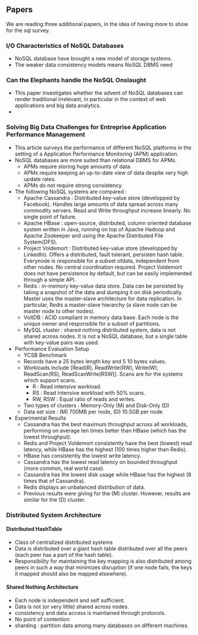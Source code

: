## Papers
We are reading three additional papers, in the idea of having more to show for the sql survey.

### I/O Characteristics of NoSQL Databases
 - NoSQL database have brought a new model of storage systems.
 - The weaker data consistency models means NoSQL DBMS need 

### Can the Elephants handle the NoSQL Onslaught
 - This paper investigates whether the advent of NoSQL databases can render traditional irrelevant, in particular in the context of web applications and big data analytics.
 - 

### Solving Big Data Challenges for Entreprise Application Performance Management
 - This article surveys the performance of different NoSQL platforms in the setting of a Application Performance Monitoring (APM) application.
 - NoSQL databases are more suited than relational DBMS for APMs.
   - APMs require storing huge amounts of data.
   - APMs require keeping an up-to-date view of data despite very high update rates.
   - APMs do not require strong consistency.
 - The following NoSQL systems are compared :
   - Apache Cassandra : Distributed key-value store (developped by Facebook). Handles large amounts of data spread across many commodity servers. Read and Write throughput increase linearly. No single point of failure.
   - Apache HBase : open-source, distributed, column oriented database system written in Java, running on top of Apache Hadoop and Apache Zookeeper and using the Apache Distributed File System(DFS). 
   - Project Voldemort : Distributed key-value store (developped by LinkedIn). Offers a distributed, fault tolerant, persisten hash table. Everynode is responsible for a subset ofdata, independent from other nodes. No central coordination required. Project Voldemort does not have persistence by default, but can be easily implemented through a simple API. 
   - Redis : in-memory key-value data store. Data can be persisted by taking a snapshot of the data and dumping it on disk periodically. Master uses the master-slave architecture for data replication. In particular, Redis a master-slave hierarchy (a slave node can be master node to other nodes). 
   - VoltDB : ACID compliant in memory data base. Each node is the unique owner and responsible for a subset of partitions.
   - MySQL cluster : shared nothing distributed system, data is not shared across nodes. It is not a NoSQL database, but a single table with key-value pairs was used. 
 - Performance Evaluation Setup
   - YCSB Benchmark
   - Records have a 25 bytes length key and 5 10 bytes values.
   - Workloads include [Read(R), ReadWrite(RW), Write(W), ReadScan(RS), ReadScanWrite(RSW)]. Scans are for the systems which support scans.
     - R : Read intensive workload.
     - RS : Read intensive workload with 50% scans.
     - RW, RSW : Equal ratio of reads and writes.
   - Two types of clusters : Memory-Only (M) and Disk-Only (D)
   - Data set size : (M) 700MB per node, (D) 10.5GB per node
 - Experimental Results
   - Cassandra has the best maximum throughput across all workloads, performing on average ten times better than HBase (which has the lowest throughput).
   - Redis and Project Voldemort consistently have the best (lowest) read latency, while HBase has the highest (100 times higher than Redis).
   - HBase has consistently the lowest write latency.
   - Cassandra has the lowest read latency on bounded throughput (more common, real world case).
   - Cassandra has the lowest disk usage while HBase has the highest (8 times that of Cassandra).
   - Redis displays an unbalanced distribution of data.
   - Previous results were giving for the (M) cluster. However, results are similar for the (D) cluster.
   
### Distributed System Architecture 

#### Distributed HashTable
 - Class of centralized distributed systems
 - Data is distributed over a giant hash table distributed over all the peers (each peer has a part of the hash table).
 - Responsibility for maintaining the key mapping is also distributed among peers in such a way that minimizes disruption (if one node fails, the keys it mapped should also be mapped elsewhere).

#### Shared Nothing Architecture 
 - Each node is independent and self sufficient.
 - Data is not (or very little) shared across nodes.
 - consistency and data access is maintained through protocols.
 - No point of contention 
 - sharding : partition data among many databases on different machines. 